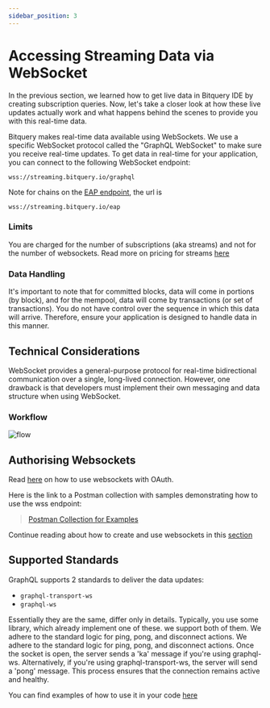 ```yaml
---
sidebar_position: 3
---
```


# Accessing Streaming Data via WebSocket

In the previous section, we learned how to get live data in Bitquery IDE by creating subscription queries. Now, let's take a closer look at how these live updates actually work and what happens behind the scenes to provide you with this real-time data.

Bitquery makes real-time data available using WebSockets. We use a specific WebSocket protocol called the "GraphQL WebSocket" to make sure you receive real-time updates. To get data in real-time for your application, you can connect to the following WebSocket endpoint:

```
wss://streaming.bitquery.io/graphql
```

Note for chains on the [EAP endpoint](https://streaming.bitquery.io/eap), the url is

```
wss://streaming.bitquery.io/eap
```

### Limits

You are charged for the number of subscriptions (aka streams) and not for the number of websockets. Read more on pricing for streams [here](https://docs.bitquery.io/docs/ide/points/#how-are-points-calculated-for-subscriptions)


### Data Handling

It's important to note that for committed blocks, data will come in portions (by block), and for the mempool, data will come by transactions (or set of transactions). You do not have control over the sequence in which this data will arrive. Therefore, ensure your application is designed to handle data in this manner.

## Technical Considerations

WebSocket provides a general-purpose protocol for real-time bidirectional communication over a single, long-lived connection. However, one drawback is that developers must implement their own messaging and data structure when using WebSocket.

### Workflow

![flow](/img/diagrams/wss_flowchart.png)

## Authorising Websockets

Read [here](https://docs.bitquery.io/docs/authorisation/websocket/) on how to use websockets with OAuth.

Here is the link to a Postman collection with samples demonstrating how to use the wss endpoint:

> [Postman Collection for Examples](https://www.postman.com/interstellar-eclipse-270749/workspace/bitquery)

Continue reading about how to create and use websockets in this [section](/docs/subscriptions/subscription.md)

## Supported Standards

GraphQL supports 2 standards to deliver the data updates:

- `graphql-transport-ws`
- `graphql-ws`

Essentially they are the same, differ only in details. Typically, you use some library,
which already implement one of these. we support both of them. We adhere to the standard logic for ping, pong, and disconnect actions.
We adhere to the standard logic for ping, pong, and disconnect actions. Once the socket is open, the server sends a 'ka' message if you're using graphql-ws. Alternatively, if you're using graphql-transport-ws, the server will send a 'pong' message. This process ensures that the connection remains active and healthy.

You can find examples of how to use it in your code [here](/docs/subscriptions/examples.md)
